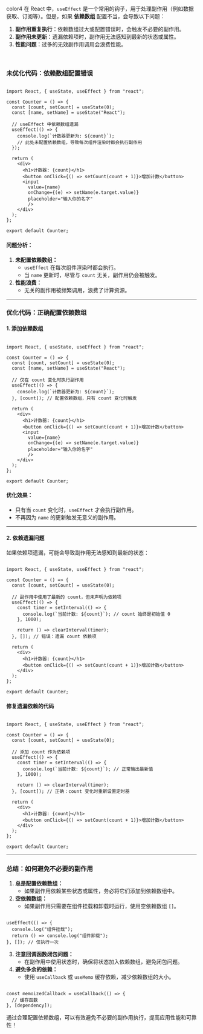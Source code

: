<br/>color4
在 React 中，`useEffect` 是一个常用的钩子，用于处理副作用（例如数据获取、订阅等）。但是，如果 **依赖数组** 配置不当，会导致以下问题：

1. **副作用重复执行**：依赖数组过大或配置错误时，会触发不必要的副作用。
2. **副作用未更新**：遗漏依赖项时，副作用无法感知到最新的状态或属性。
3. **性能问题**：过多的无效副作用调用会浪费性能。

<br/>



### **未优化代码：依赖数组配置错误**
```tsx

import React, { useState, useEffect } from "react";

const Counter = () => {
  const [count, setCount] = useState(0);
  const [name, setName] = useState("React");

  // useEffect 中依赖数组遗漏
  useEffect(() => {
    console.log(`计数器更新为: ${count}`);
    // 此处未配置依赖数组，导致每次组件渲染时都会执行副作用
  });

  return (
    <div>
      <h1>计数器: {count}</h1>
      <button onClick={() => setCount(count + 1)}>增加计数</button>
      <input
        value={name}
        onChange={(e) => setName(e.target.value)}
        placeholder="输入你的名字"
        />
    </div>
  );
};

export default Counter;
```

#### **问题分析：**
1. **未配置依赖数组：**
    - `useEffect` 在每次组件渲染时都会执行。
    - 当 `name` 更新时，尽管与 `count` 无关，副作用仍会被触发。
2. **性能浪费：**
    - 无关的副作用被频繁调用，浪费了计算资源。

---

### **优化代码：正确配置依赖数组**
#### **1. 添加依赖数组**
```tsx

import React, { useState, useEffect } from "react";

const Counter = () => {
  const [count, setCount] = useState(0);
  const [name, setName] = useState("React");

  // 仅在 count 变化时执行副作用
  useEffect(() => {
    console.log(`计数器更新为: ${count}`);
  }, [count]); // 配置依赖数组，只有 count 变化时触发

  return (
    <div>
      <h1>计数器: {count}</h1>
      <button onClick={() => setCount(count + 1)}>增加计数</button>
      <input
        value={name}
        onChange={(e) => setName(e.target.value)}
        placeholder="输入你的名字"
        />
    </div>
  );
};

export default Counter;
```

#### **优化效果：**
+ 只有当 `count` 变化时，`useEffect` 才会执行副作用。
+ 不再因为 `name` 的更新触发无意义的副作用。

---

#### **2. 依赖遗漏问题**
如果依赖项遗漏，可能会导致副作用无法感知到最新的状态：

```tsx

import React, { useState, useEffect } from "react";

const Counter = () => {
  const [count, setCount] = useState(0);

  // 副作用中使用了最新的 count，但未声明为依赖项
  useEffect(() => {
    const timer = setInterval(() => {
      console.log(`当前计数: ${count}`); // count 始终是初始值 0
    }, 1000);

    return () => clearInterval(timer);
  }, []); // 错误：遗漏 count 依赖项

  return (
    <div>
      <h1>计数器: {count}</h1>
      <button onClick={() => setCount(count + 1)}>增加计数</button>
    </div>
  );
};

export default Counter;
```

#### **修复遗漏依赖的代码**
```tsx

import React, { useState, useEffect } from "react";

const Counter = () => {
  const [count, setCount] = useState(0);

  // 添加 count 作为依赖项
  useEffect(() => {
    const timer = setInterval(() => {
      console.log(`当前计数: ${count}`); // 正常输出最新值
    }, 1000);

    return () => clearInterval(timer);
  }, [count]); // 正确：count 变化时重新设置定时器

  return (
    <div>
      <h1>计数器: {count}</h1>
      <button onClick={() => setCount(count + 1)}>增加计数</button>
    </div>
  );
};

export default Counter;
```

---

### **总结：如何避免不必要的副作用**
1. **总是配置依赖数组：**
    - 如果副作用依赖某些状态或属性，务必将它们添加到依赖数组中。
2. **空依赖数组：**
    - 如果副作用只需要在组件挂载和卸载时运行，使用空依赖数组 `[]`。

```tsx

useEffect(() => {
  console.log("组件挂载");
  return () => console.log("组件卸载");
}, []); // 仅执行一次
```

3. **注意回调函数闭包问题：**
    - 在副作用中使用状态时，确保将状态加入依赖数组，避免闭包问题。
4. **避免多余的依赖：**
    - 使用 `useCallback` 或 `useMemo` 缓存依赖，减少依赖数组的大小。

```tsx

const memoizedCallback = useCallback(() => {
  // 缓存函数
}, [dependency]);
```

通过合理配置依赖数组，可以有效避免不必要的副作用执行，提高应用性能和可靠性！

